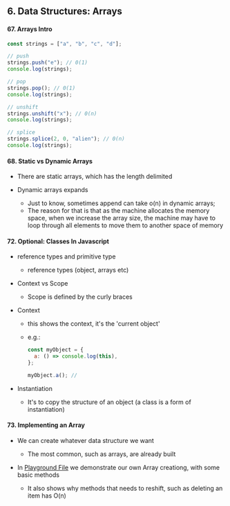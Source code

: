 ## 6. Data Structures: Arrays

#### 67. Arrays Intro

```typescript
const strings = ["a", "b", "c", "d"];

// push
strings.push("e"); // 0(1)
console.log(strings);

// pop
strings.pop(); // 0(1)
console.log(strings);

// unshift
strings.unshift("x"); // 0(n)
console.log(strings);

// splice
strings.splice(2, 0, "alien"); // 0(n)
console.log(strings);
```

#### 68. Static vs Dynamic Arrays

- There are static arrays, which has the length delimited

- Dynamic arrays expands
  - Just to know, sometimes append can take o(n) in dynamic arrays;
  - The reason for that is that as the machine allocates the memory space, when we increase the array size, the machine may have to loop through all elements to move them to another space of memory

#### 72. Optional: Classes In Javascript

- reference types and primitive type

  - reference types (object, arrays etc)

- Context vs Scope

  - Scope is defined by the curly braces

- Context

  - this shows the context, it's the 'current object'
  - e.g.:

    ```javascript
    const myObject = {
      a: () => console.log(this),
    };

    myObject.a(); //
    ```

- Instantiation
  - It's to copy the structure of an object (a class is a form of instantiation)

#### 73. Implementing an Array

- We can create whatever data structure we want

  - The most common, such as arrays, are already built

- In [Playground File](6_Arrays/73_buildingAnArray.ts) we demonstrate our own Array creationg, with some basic methods
  - It also shows why methods that needs to reshift, such as deleting an item has O(n)

